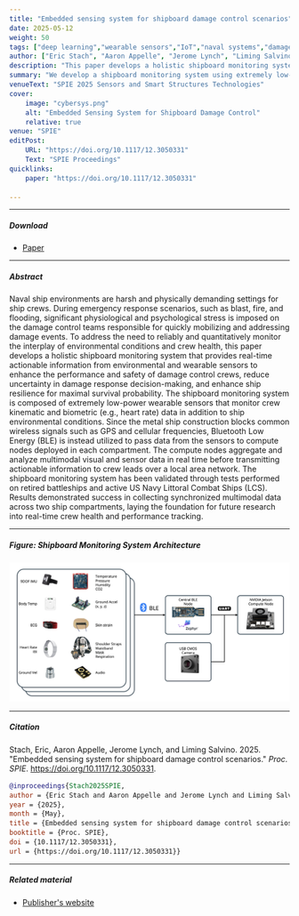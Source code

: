 ```yaml
---
title: "Embedded sensing system for shipboard damage control scenarios" 
date: 2025-05-12
weight: 50
tags: ["deep learning","wearable sensors","IoT","naval systems","damage control","cyber-physical systems","health monitoring"]
author: ["Eric Stach", "Aaron Appelle", "Jerome Lynch", "Liming Salvino"]
description: "This paper develops a holistic shipboard monitoring system that provides real-time actionable information from environmental and wearable sensors to enhance the performance and safety of damage control crews. Published in SPIE Proceedings, 2025." 
summary: "We develop a shipboard monitoring system using extremely low-power wearable sensors and BLE connectivity. The system measures kinematic and biometric data plus ship environmental conditions for real-time crew health tracking during emergency response scenarios." 
venueText: "SPIE 2025 Sensors and Smart Structures Technologies"
cover:
    image: "cybersys.png"
    alt: "Embedded Sensing System for Shipboard Damage Control"
    relative: true
venue: "SPIE"
editPost:
    URL: "https://doi.org/10.1117/12.3050331"
    Text: "SPIE Proceedings"
quicklinks:
    paper: "https://doi.org/10.1117/12.3050331"

---
```


---

##### Download

+ [Paper](https://doi.org/10.1117/12.3050331)

---

##### Abstract

Naval ship environments are harsh and physically demanding settings for ship crews. During emergency response scenarios, such as blast, fire, and flooding, significant physiological and psychological stress is imposed on the damage control teams responsible for quickly mobilizing and addressing damage events. To address the need to reliably and quantitatively monitor the interplay of environmental conditions and crew health, this paper develops a holistic shipboard monitoring system that provides real-time actionable information from environmental and wearable sensors to enhance the performance and safety of damage control crews, reduce uncertainty in damage response decision-making, and enhance ship resilience for maximal survival probability. The shipboard monitoring system is composed of extremely low-power wearable sensors that monitor crew kinematic and biometric (e.g., heart rate) data in addition to ship environmental conditions. Since the metal ship construction blocks common wireless signals such as GPS and cellular frequencies, Bluetooth Low Energy (BLE) is instead utilized to pass data from the sensors to compute nodes deployed in each compartment. The compute nodes aggregate and analyze multimodal visual and sensor data in real time before transmitting actionable information to crew leads over a local area network. The shipboard monitoring system has been validated through tests performed on retired battleships and active US Navy Littoral Combat Ships (LCS). Results demonstrated success in collecting synchronized multimodal data across two ship compartments, laying the foundation for future research into real-time crew health and performance tracking.

---

##### Figure: Shipboard Monitoring System Architecture

![](cybersys.png)

---

##### Citation

Stach, Eric, Aaron Appelle, Jerome Lynch, and Liming Salvino. 2025. "Embedded sensing system for shipboard damage control scenarios." *Proc. SPIE*. https://doi.org/10.1117/12.3050331.

```BibTeX
@inproceedings{Stach2025SPIE,
author = {Eric Stach and Aaron Appelle and Jerome Lynch and Liming Salvino},
year = {2025},
month = {May},
title = {Embedded sensing system for shipboard damage control scenarios},
booktitle = {Proc. SPIE},
doi = {10.1117/12.3050331},
url = {https://doi.org/10.1117/12.3050331}}
```

---

##### Related material

+ [Publisher's website](https://doi.org/10.1117/12.3050331)


